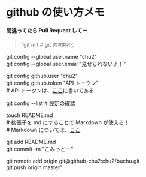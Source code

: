 # github の使い方メモ
#### 間違ってたら Pull Request してー  
  
> "git init \# git の初期化  
  
git config --global user.name "chu2"  
git config --global user.email "見せられないよ！"  
  
git config github.user "chu2"  
git config github.token "API トークン"  
\# API トークンは、[ここ](https://github.com/account/admin)に書いてある  
  
git config --list \# 設定の確認  
  
touch README.md  
\# 拡張子を md にすることで Markdown が使える！  
\# Markdown については、[ここ](http://ja.wikipedia.org/wiki/Markdown)  
  
git add README.md  
git commit -m \"こみっとー\"  
  
git remote add origin git@github-chu2:chu2/buchu.git  
git push origin master"
